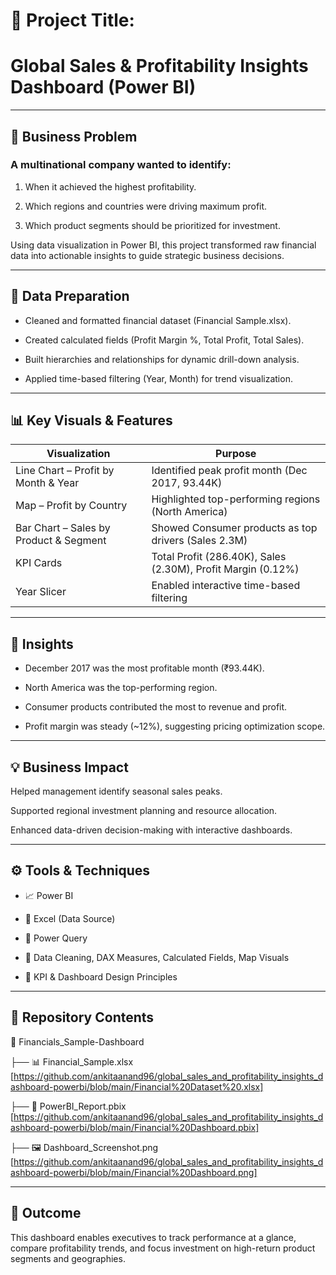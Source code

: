 # 📌 Project Title:

# Global Sales & Profitability Insights Dashboard (Power BI)

----------------------------------------------------------------------------------------------------------------------------------------------------------

## 📖 Business Problem

### A multinational company wanted to identify:

1. When it achieved the highest profitability.

2. Which regions and countries were driving maximum profit.

3. Which product segments should be prioritized for investment.

Using data visualization in Power BI, this project transformed raw financial data into actionable insights to guide strategic business decisions.

-----------------------------------------------------------------------------------------------------------------------------------------------------------

## 🧹 Data Preparation

- Cleaned and formatted financial dataset (Financial Sample.xlsx).

- Created calculated fields (Profit Margin %, Total Profit, Total Sales).

- Built hierarchies and relationships for dynamic drill-down analysis.

- Applied time-based filtering (Year, Month) for trend visualization.

-----------------------------------------------------------------------------------------------------------------------------------------------------------

## 📊 Key Visuals & Features

| **Visualization**                          | **Purpose**                                                  |
| ------------------------------------------ | ------------------------------------------------------------ |
| Line Chart – Profit by Month & Year        | Identified peak profit month (Dec 2017, 93.44K)              |
| Map – Profit by Country                    | Highlighted top-performing regions (North America)           |
| Bar Chart – Sales by Product & Segment     | Showed Consumer products as top drivers (Sales 2.3M)         |
| KPI Cards                                  | Total Profit (286.40K), Sales (2.30M), Profit Margin (0.12%) |
| Year Slicer                                | Enabled interactive time-based filtering                     |

-----------------------------------------------------------------------------------------------------------------------------------------------------------

## 🧠 Insights

- December 2017 was the most profitable month (₹93.44K).

- North America was the top-performing region.

- Consumer products contributed the most to revenue and profit.

- Profit margin was steady (~12%), suggesting pricing optimization scope.

------------------------------------------------------------------------------------------------------------------------------------------------------------

## 💡 Business Impact

Helped management identify seasonal sales peaks.

Supported regional investment planning and resource allocation.

Enhanced data-driven decision-making with interactive dashboards.

-------------------------------------------------------------------------------------------------------------------------------------------------------------

## ⚙️ Tools & Techniques

- 📈 Power BI

- 📗 Excel (Data Source)
 
- 🔄 Power Query

- 🧮 Data Cleaning, DAX Measures, Calculated Fields, Map Visuals

- 📏 KPI & Dashboard Design Principles

---------------------------------------------------------------------------------------------------------------------------------------------------------------

## 🧩 Repository Contents

📂 Financials_Sample-Dashboard

 ├── 📊 Financial_Sample.xlsx [https://github.com/ankitaanand96/global_sales_and_profitability_insights_dashboard-powerbi/blob/main/Financial%20Dataset%20.xlsx]
 
 ├── 📘 PowerBI_Report.pbix [https://github.com/ankitaanand96/global_sales_and_profitability_insights_dashboard-powerbi/blob/main/Financial%20Dashboard.pbix]
 
 ├── 🖼️ Dashboard_Screenshot.png [https://github.com/ankitaanand96/global_sales_and_profitability_insights_dashboard-powerbi/blob/main/Financial%20Dashboard.png]

-----------------------------------------------------------------------------------------------------------------------------------------------------------------

## 🏁 Outcome

This dashboard enables executives to track performance at a glance, compare profitability trends, and focus investment on high-return product segments and geographies.




